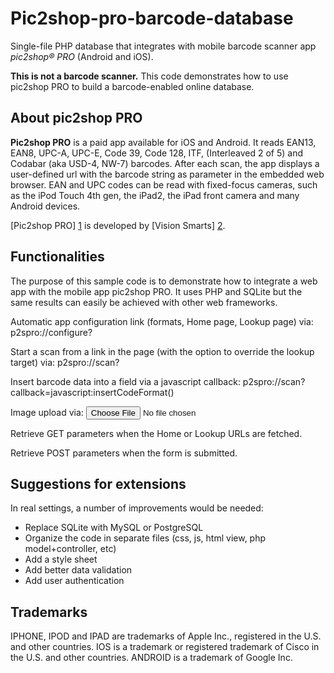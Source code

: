 Pic2shop-pro-barcode-database
=============================

Single-file PHP database that integrates with mobile barcode scanner app *pic2shop® PRO* (Android and iOS).

**This is not a barcode scanner.** This code demonstrates how to use pic2shop PRO to build a barcode-enabled online database.

About pic2shop PRO
------------------

**Pic2shop PRO** is a paid app available for iOS and Android.  It reads EAN13, EAN8, UPC-A, UPC-E, Code 39, Code 128, ITF, (Interleaved 2 of 5) and Codabar (aka USD-4, NW-7) barcodes. After each scan, the app displays a user-defined url with the barcode string as parameter in the embedded web browser. EAN and UPC codes can be read with fixed-focus cameras, such as the iPod Touch 4th gen, the iPad2, the iPad front camera and many Android devices.

[Pic2shop PRO] [1] is developed by [Vision Smarts] [2].

Functionalities
---------------

The purpose of this sample code is to demonstrate how to integrate a web app with the mobile app pic2shop PRO. It uses PHP and SQLite but the same results can easily be achieved with other web frameworks.

Automatic app configuration link (formats, Home page, Lookup page) via: 
	p2spro://configure?

Start a scan from a link in the page (with the option to override the lookup target) via:
	p2spro://scan?

Insert barcode data into a field via a javascript callback:
	p2spro://scan?callback=javascript:insertCodeFormat()

Image upload via:
	<input type="file" accept="image/*" capture="camera" name="image">

Retrieve GET parameters when the Home or Lookup URLs are fetched.

Retrieve POST parameters when the form is submitted.

Suggestions for extensions
--------------------------

In real settings, a number of improvements would be needed:

* Replace SQLite with MySQL or PostgreSQL
* Organize the code in separate files (css, js, html view, php model+controller, etc)
* Add a style sheet
* Add better data validation
* Add user authentication

Trademarks
----------

IPHONE, IPOD and IPAD are trademarks of Apple Inc., registered in the U.S. and other countries. 
IOS is a trademark or registered trademark of Cisco in the U.S. and other countries. 
ANDROID is a trademark of Google Inc. 


[1]: http://www.pic2shop.com/pro_version.html "pic2shop PRO"
[2]: http://www.visionsmarts.com              "Vision Smarts"
